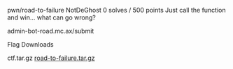 pwn/road-to-failure
NotDeGhost
0 solves / 500 points
Just call the function and win... what can go wrong?

admin-bot-road.mc.ax/submit

Flag
Downloads

ctf.tar.gz
[road-to-failure.tar.gz](https://static.dicega.ng/uploads/4c3499a0e4d875a9b8dfd45fd80f2de2a6607f766044d009c0fceb7d5be67299/road-to-failure.tar.gz)
